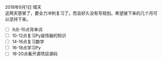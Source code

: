 2018年9月1日 晴天  
这两天感冒了，要全力冲刺复习了。而且好久没有写规划。希望接下来的几个月可以坚持下来。  
- [ ] 9点-10点背单词
- [ ] 10-12点复习Py装饰器的知识
- [ ] 14-16点复习数学
- [ ] 16-18点学习Py
- [ ] 18-20点看开源项目源码
